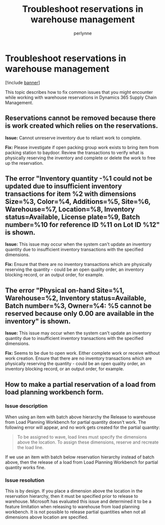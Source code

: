 ﻿---
# required metadata

title: Troubleshoot reservations in warehouse management
description: This topic describes how to fix common issues that you might encounter while working with warehouse reservations in Dynamics 365 Supply Chain Management.
author: perlynne
manager: tfehr
ms.date: 10/19/2020
ms.topic: article
ms.prod: 
ms.service: dynamics-ax-applications
ms.technology: 

# optional metadata

ms.search.form: 
# ROBOTS: 
audience: Application user
# ms.devlang: 
ms.reviewer: kamaybac
ms.search.scope: Core, Operations
# ms.tgt_pltfrm: 
ms.custom: 
ms.assetid: 
ms.search.region: Global
# ms.search.industry: 
ms.author: perlynne
ms.search.validFrom: 2020-10-19
ms.dyn365.ops.version: 10.0.15
---

# Troubleshoot reservations in warehouse management

[!include [banner](../includes/banner.md)]

This topic describes how to fix common issues that you might encounter while working with warehouse reservations in Dynamics 365 Supply Chain Management.

## Reservations cannot be removed because there is work created which relies on the reservations.

**Issue:** Cannot unreserve inventory due to reliant work to complete.

**Fix:** Please investigate if open packing group work exists to bring item from packing station to baydoor. Review the transactions to verify what is physically reserving the inventory and complete or delete the work to free up the reservation.

## The error "Inventory quantity -%1 could not be updated due to insufficient inventory transactions for item %2 with dimensions Size=%3, Color=%4, Additions=%5, Site=%6, Warehouse=%7, Location=%8, Inventory status=Available, License plate=%9, Batch number=%10 for reference ID %11 on Lot ID %12" is shown.

**Issue:** This issue may occur when the system can't update an inventory quantity due to insufficient inventory transactions with the specified dimensions.

**Fix:** Ensure that there are no inventory transactions which are physically reserving the quantity - could be an open quality order, an inventory blocking record, or an output order, for example.

## The error "Physical on-hand Site=%1, Warehouse=%2, Inventory status=Available, Batch number=%3, Owner=%4: %5 cannot be reserved because only 0.00 are available in the inventory" is shown.

**Issue:** This issue may occur when the system can't update an inventory quantity due to insufficient inventory transactions with the specified dimensions. 

**Fix:** Seems to be due to open work. Either complete work or receive without work creation. Ensure that there are no inventory transactions which are physically reserving the quantity - could be an open quality order, an inventory blocking record, or an output order, for example.

## How to make a partial reservation of a load from load planning workbench form.

### Issue description
<!-- KFM: Note that because we have several paragraphs in the description, I added subheadings for this entry. -->
When using an item with batch above hierarchy the Release to warehouse from Load Planning Workbench for partial quantity doesn't work. The following error will appear, and no work gets created for the partial quantity:

> To be assigned to wave, load lines must specify the dimensions above the location. To assign these dimensions, reserve and recreate the load line.

If we use an item with batch below reservation hierarchy instead of batch above, then the release of a load from Load Planning Workbench for partial quantity works fine.

### Issue resolution

This is by design. If you place a dimension above the location in the reservation hierarchy, then it must be specified prior to release to warehouse. Microsoft has evaluated this issue and determined it to be a feature limitation when releasing to warehouse from load planning workbench. It is not possible to release partial quantities when not all dimensions above location are specified.
